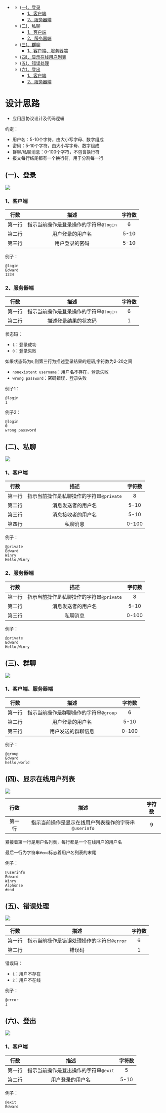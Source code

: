 - [](#)
    - [(一)、登录](#一登录)
        - [1、客户端](#1客户端)
        - [2、服务器端](#2服务器端)
    - [(二)、私聊](#二私聊)
        - [1、客户端](#1客户端-1)
        - [2、服务器端](#2服务器端-1)
    - [(三)、群聊](#三群聊)
        - [1、客户端、服务器端](#1客户端服务器端)
    - [(四)、显示在线用户列表](#四显示在线用户列表)
    - [(五)、错误处理](#五错误处理)
    - [(六)、登出](#六登出)
        - [1、客户端](#1客户端-2)
        - [2、服务器端](#2服务器端-2)

# 设计思路

- 应用层协议设计及代码逻辑

约定：

- 用户名：5-10个字符，由大小写字母、数字组成
- 密码：5-10个字符，由大小写字母、数字组成
- 群聊/私聊消息：0-100个字符，不包含换行符
- 报文每行结尾都有一个换行符，用于分割每一行


## (一)、登录

![](assets/设计思路/login.png)

### 1、客户端

| 行数 | 描述 | 字符数 |
| :-: | :-: | :-: |
| 第一行 | 指示当前操作是登录操作的字符串`@login` | 6 |
| 第二行 | 用户登录的用户名 | 5-10 |
| 第三行 | 用户登录的密码 | 5-10 |

例子：

```
@login
Edward
1234
```

### 2、服务器端

| 行数 | 描述 | 字符数 |
| :-: | :-: | :-: |
| 第一行 | 指示当前操作是登录操作的字符串`@login` | 6 |
| 第二行 | 描述登录结果的状态码 | 1 |

状态码：
- `1`：登录成功
- `0`：登录失败

如果状态码为`0`,则第三行为描述登录结果的短语,字符数为2-20之间
- `nonexistent username`：用户名不存在，登录失败
- `wrong password`：密码错误，登录失败

例子1：

```
@login
1
```

例子2：

```
@login
0
wrong password
```

## (二)、私聊

![](assets/设计思路/private.png)

### 1、客户端

| 行数 | 描述 | 字符数 |
| :-: | :-: | :-: |
| 第一行 | 指示当前操作是私聊操作的字符串`@private` | 8 |
| 第二行 | 消息发送者的用户名 | 5-10 |
| 第三行 | 消息接收者的用户名 | 5-10 |
| 第四行 | 私聊消息 | 0-100 |

例子：

```
@private
Edward
Winry
Hello,Winry
```

### 2、服务器端

| 行数 | 描述 | 字符数 |
| :-: | :-: | :-: |
| 第一行 | 指示当前操作是私聊操作的字符串`@private` | 8 |
| 第二行 | 消息发送者的用户名 | 5-10 |
| 第三行 | 私聊消息 | 0-100 |

例子：

```
@private
Edward
Hello,Winry
```

## (三)、群聊

![](assets/设计思路/group.png)

### 1、客户端、服务器端

| 行数 | 描述 | 字符数 |
| :-: | :-: | :-: |
| 第一行 | 指示当前操作是群聊操作的字符串`@group` | 6 |
| 第二行 | 用户登录的用户名 | 5-10 |
| 第三行 | 用户发送的群聊信息 | 0-100 |

例子：

```
@group
Edward
hello,world
```

## (四)、显示在线用户列表

![](assets/设计思路/userinfo.png)

| 行数 | 描述 | 字符数 |
| :-: | :-: | :-: |
| 第一行 | 指示当前操作是显示在线用户列表操作的字符串`@userinfo` | 9

紧接着第一行是用户名列表，每行都是一个在线用户的用户名

最后一行为字符串`#end`标志着用户名列表的末尾

例子：

```
@userinfo
Edward
Winry
Alphonse
#end
```

## (五)、错误处理

![](assets/设计思路/error.png)

| 行数 | 描述 | 字符数 |
| :-: | :-: | :-: |
| 第一行 | 指示当前操作是错误处理操作的字符串`@error` | 6
| 第二行 | 错误码 | 1 | 

错误码：

- `1`：用户不存在
- `2`：用户不在线

例子：

```
@error
1
```

## (六)、登出

![](assets/设计思路/exit.png)

### 1、客户端

| 行数 | 描述 | 字符数 |
| :-: | :-: | :-: |
| 第一行 | 指示当前操作是登出操作的字符串`@exit` | 5 |
| 第二行 | 用户登录的用户名 | 5-10 |

例子：

```
@exit
Edward
```
